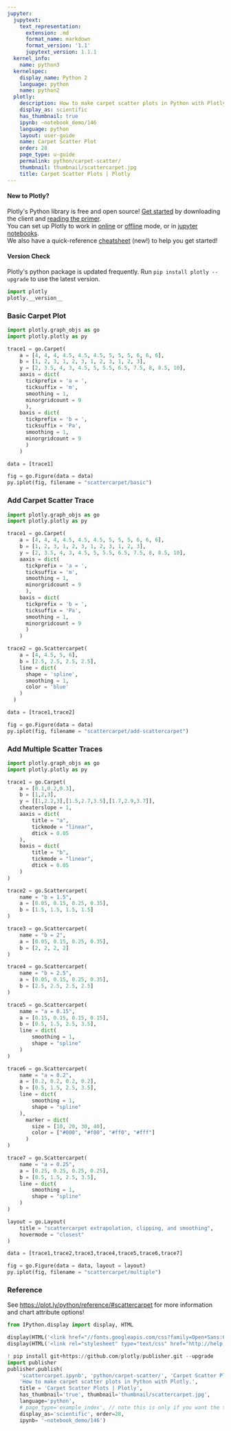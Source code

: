 ```yaml
---
jupyter:
  jupytext:
    text_representation:
      extension: .md
      format_name: markdown
      format_version: '1.1'
      jupytext_version: 1.1.1
  kernel_info:
    name: python3
  kernelspec:
    display_name: Python 2
    language: python
    name: python2
  plotly:
    description: How to make carpet scatter plots in Python with Plotly.
    display_as: scientific
    has_thumbnail: true
    ipynb: ~notebook_demo/146
    language: python
    layout: user-guide
    name: Carpet Scatter Plot
    order: 28
    page_type: u-guide
    permalink: python/carpet-scatter/
    thumbnail: thumbnail/scattercarpet.jpg
    title: Carpet Scatter Plots | Plotly
---
```


<!-- #region {"inputHidden": false, "outputHidden": false} -->
#### New to Plotly?
Plotly's Python library is free and open source! [Get started](https://plot.ly/python/getting-started/) by downloading the client and [reading the primer](https://plot.ly/python/getting-started/).
<br>You can set up Plotly to work in [online](https://plot.ly/python/getting-started/#initialization-for-online-plotting) or [offline](https://plot.ly/python/getting-started/#initialization-for-offline-plotting) mode, or in [jupyter notebooks](https://plot.ly/python/getting-started/#start-plotting-online).
<br>We also have a quick-reference [cheatsheet](https://images.plot.ly/plotly-documentation/images/python_cheat_sheet.pdf) (new!) to help you get started!
<!-- #endregion -->

#### Version Check
Plotly's python package is updated frequently. Run `pip install plotly --upgrade` to use the latest version.

```python inputHidden=false outputHidden=false
import plotly
plotly.__version__
```

### Basic Carpet Plot

```python inputHidden=false outputHidden=false
import plotly.graph_objs as go
import plotly.plotly as py

trace1 = go.Carpet(
    a = [4, 4, 4, 4.5, 4.5, 4.5, 5, 5, 5, 6, 6, 6],
    b = [1, 2, 3, 1, 2, 3, 1, 2, 3, 1, 2, 3],
    y = [2, 3.5, 4, 3, 4.5, 5, 5.5, 6.5, 7.5, 8, 8.5, 10],
    aaxis = dict(
      tickprefix = 'a = ',
      ticksuffix = 'm',
      smoothing = 1,
      minorgridcount = 9
      ),
    baxis = dict(
      tickprefix = 'b = ',
      ticksuffix = 'Pa',
      smoothing = 1,
      minorgridcount = 9
      )
    )

data = [trace1]

fig = go.Figure(data = data)
py.iplot(fig, filename = "scattercarpet/basic")
```

### Add Carpet Scatter Trace

```python inputHidden=false outputHidden=false
import plotly.graph_objs as go
import plotly.plotly as py

trace1 = go.Carpet(
    a = [4, 4, 4, 4.5, 4.5, 4.5, 5, 5, 5, 6, 6, 6],
    b = [1, 2, 3, 1, 2, 3, 1, 2, 3, 1, 2, 3],
    y = [2, 3.5, 4, 3, 4.5, 5, 5.5, 6.5, 7.5, 8, 8.5, 10],
    aaxis = dict(
      tickprefix = 'a = ',
      ticksuffix = 'm',
      smoothing = 1,
      minorgridcount = 9
      ),
    baxis = dict(
      tickprefix = 'b = ',
      ticksuffix = 'Pa',
      smoothing = 1,
      minorgridcount = 9
      )
    )

trace2 = go.Scattercarpet(
    a = [4, 4.5, 5, 6],
    b = [2.5, 2.5, 2.5, 2.5],
    line = dict(
      shape = 'spline',
      smoothing = 1,
      color = 'blue'
    )
  )

data = [trace1,trace2]

fig = go.Figure(data = data)
py.iplot(fig, filename = "scattercarpet/add-scattercarpet")
```

### Add Multiple Scatter Traces

```python inputHidden=false outputHidden=false
import plotly.graph_objs as go
import plotly.plotly as py

trace1 = go.Carpet(
    a = [0.1,0.2,0.3],
    b = [1,2,3],
    y = [[1,2.2,3],[1.5,2.7,3.5],[1.7,2.9,3.7]],
    cheaterslope = 1,
    aaxis = dict(
        title = "a",
        tickmode = "linear",
        dtick = 0.05
    ),
    baxis = dict(
        title = "b",
        tickmode = "linear",
        dtick = 0.05
    )
)

trace2 = go.Scattercarpet(
    name = "b = 1.5",
    a = [0.05, 0.15, 0.25, 0.35],
    b = [1.5, 1.5, 1.5, 1.5]
)

trace3 = go.Scattercarpet(
    name = "b = 2",
    a = [0.05, 0.15, 0.25, 0.35],
    b = [2, 2, 2, 2]
)

trace4 = go.Scattercarpet(
    name = "b = 2.5",
    a = [0.05, 0.15, 0.25, 0.35],
    b = [2.5, 2.5, 2.5, 2.5]
)

trace5 = go.Scattercarpet(
    name = "a = 0.15",
    a = [0.15, 0.15, 0.15, 0.15],
    b = [0.5, 1.5, 2.5, 3.5],
    line = dict(
        smoothing = 1,
        shape = "spline"
    )
)

trace6 = go.Scattercarpet(
    name = "a = 0.2",
    a = [0.2, 0.2, 0.2, 0.2],
    b = [0.5, 1.5, 2.5, 3.5],
    line = dict(
        smoothing = 1,
        shape = "spline"
    ),
      marker = dict(
        size = [10, 20, 30, 40],
        color = ["#000", "#f00", "#ff0", "#fff"]
      )
)

trace7 = go.Scattercarpet(
    name = "a = 0.25",
    a = [0.25, 0.25, 0.25, 0.25],
    b = [0.5, 1.5, 2.5, 3.5],
    line = dict(
        smoothing = 1,
        shape = "spline"
    )
)

layout = go.Layout(
    title = "scattercarpet extrapolation, clipping, and smoothing",
    hovermode = "closest"
)

data = [trace1,trace2,trace3,trace4,trace5,trace6,trace7]

fig = go.Figure(data = data, layout = layout)
py.iplot(fig, filename = "scattercarpet/multiple")
```

### Reference


See https://plot.ly/python/reference/#scattercarpet for more information and chart attribute options!

```python
from IPython.display import display, HTML

display(HTML('<link href="//fonts.googleapis.com/css?family=Open+Sans:600,400,300,200|Inconsolata|Ubuntu+Mono:400,700" rel="stylesheet" type="text/css" />'))
display(HTML('<link rel="stylesheet" type="text/css" href="http://help.plot.ly/documentation/all_static/css/ipython-notebook-custom.css">'))

! pip install git+https://github.com/plotly/publisher.git --upgrade
import publisher
publisher.publish(
    'scattercarpet.ipynb', 'python/carpet-scatter/', 'Carpet Scatter Plot',
    'How to make carpet scatter plots in Python with Plotly.',
    title = 'Carpet Scatter Plots | Plotly',
    has_thumbnail='true', thumbnail='thumbnail/scattercarpet.jpg', 
    language='python', 
    # page_type='example_index', // note this is only if you want the tutorial to appear on the main page: plot.ly/python
    display_as='scientific', order=28,
    ipynb= '~notebook_demo/146')
```

```python

```